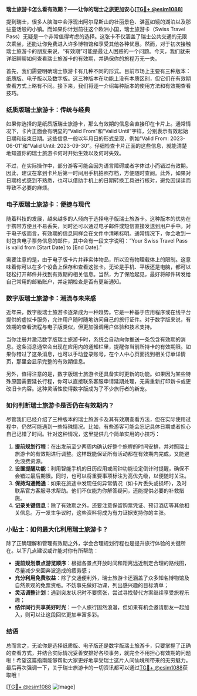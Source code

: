 **瑞士旅游卡怎么看有效期？——让你的瑞士之旅更加安心[[TG💪+ @esim1088](https://t.me/s/esim1088)]**

提到瑞士，很多人脑海中会浮现出阿尔卑斯山的壮丽景色、湛蓝如镜的湖泊以及那些童话般的小镇。而如果你计划前往这个欧洲小国，瑞士旅游卡（Swiss Travel Pass）无疑是一个非常值得考虑的选择。这张卡不仅涵盖了瑞士公共交通的无限次乘坐，还能让你免费进入许多博物馆和享受其他各种优惠。然而，对于初次接触瑞士旅游卡的朋友来说，“有效期”可能是最让人困惑的一个问题。今天，我们就来详细聊聊如何查看瑞士旅游卡的有效期，并确保你的旅程万无一失。

首先，我们需要明确瑞士旅游卡有几种不同的形式。目前市场上主要有三种版本：纸质版、电子版以及数字版。这三种版本在功能上没有本质区别，但它们在有效期查看方式上略有不同。接下来，我们将逐一介绍每种版本的使用方法和有效期查看技巧。

### 纸质版瑞士旅游卡：传统与经典

如果你选择的是纸质版瑞士旅游卡，那么有效期的信息会直接印在卡片上。通常情况下，卡片正面会有明显的“Valid From”和“Valid Until”字样，分别表示有效起始日期和结束日期。这些信息一般以年月日的形式呈现，例如“Valid From: 2023-06-01”和“Valid Until: 2023-09-30”。仔细检查卡片正面的这些信息，就能清楚地知道你的瑞士旅游卡何时开始生效以及何时失效。

不过，在实际操作中，部分游客可能会因为语言障碍或者字体过小而错过有效期。因此，建议在拿到卡片后第一时间用手机拍照存档，方便随时查阅。此外，如果对日期格式感到不熟悉，也可以借助手机上的日期转换工具进行核对，避免因误读而导致不必要的麻烦。

### 电子版瑞士旅游卡：便捷与现代

随着科技的发展，越来越多的人倾向于选择电子版瑞士旅游卡。这种版本的优势在于携带方便且不易丢失，同时还可以通过电子邮件或短信直接发送到用户手中。对于电子版而言，有效期的信息同样会在文件中清晰标明。通常情况下，你会收到一封包含电子票务信息的邮件，其中会有一段文字说明：“Your Swiss Travel Pass is valid from [Start Date] to [End Date].”

需要注意的是，由于电子版卡片并非实体物品，所以没有物理载体上的限制。这意味着你可以在多个设备上保存和查看这张卡。无论是手机、平板还是电脑，都可以轻松打开邮件并找到有效期的相关信息。当然，为了保险起见，最好将邮件转发给自己常用的邮箱账户，并定期检查是否有更新通知。

### 数字版瑞士旅游卡：潮流与未来感

近年来，数字版瑞士旅游卡逐渐成为一种趋势。它是一种基于应用程序或在线平台提供的虚拟卡服务，允许用户随时随地访问自己的旅行证件。对于数字版来说，有效期的查看流程与电子版类似，但更加强调用户体验和技术支持。

当你注册并激活数字版瑞士旅游卡时，系统会自动向你推送一条包含有效期的消息。这条消息通常会出现在应用内的通知栏里，提醒你当前所持卡的有效期限。如果你错过了这条消息，也可以手动登录账号，在个人中心页面找到相关订单详情页，那里会显示完整的有效期信息。

另外，值得注意的是，数字版瑞士旅游卡还具备实时更新的功能。如果因为某些特殊原因需要延长行程，你可以直接联系客服申请延期处理，无需重新打印新卡或更改旧卡内容。这种灵活性使得数字版成为了不少旅行者的新宠。

### 如何判断瑞士旅游卡是否仍在有效期内？

尽管我们已经介绍了三种版本的瑞士旅游卡及其有效期查看方法，但在实际使用过程中，仍然可能遇到一些特殊情况。比如，有些游客可能会忘记具体日期或者担心自己记错了时间。针对这种情况，这里提供几个简单实用的小技巧：

1. **提前规划行程**：在出发前至少两周内确认好整个旅程的时间安排，并对照瑞士旅游卡的有效期进行调整。这样既能保证所有活动都在有效期内完成，又能避免浪费资源。
2. **设置提醒功能**：利用智能手机的日历应用或闹钟功能设定倒计时提醒，确保不会错过最后期限。同时，也可以将重要事项标注为高优先级，以便随时关注。
3. **保持沟通畅通**：如果在旅途中发现任何异常情况（如卡片丢失或损坏），及时联系官方客服寻求帮助。他们不仅能为你解答疑问，还能提供必要的补救措施。
4. **记录关键信息**：除了有效期之外，还要注意保留购票凭证、预订酒店等其他相关信息。万一发生争议时，这些资料将成为有力证据支持你的主张。

### 小贴士：如何最大化利用瑞士旅游卡？

除了正确理解和管理有效期之外，学会合理规划行程也是提升旅行体验的关键所在。以下几点建议或许能对你有所帮助：

- **提前规划景点游览顺序**：根据各景点开放时间和距离远近制定合理的路线图，尽量减少来回奔波造成的疲劳感；
- **充分利用免费权益**：除了交通便利外，瑞士旅游卡还涵盖了众多知名博物馆及自然景观的免票资格。不妨事先做好功课，列出感兴趣的目标清单；
- **灵活调整计划**：遇到突发状况时不要慌张，尝试寻找替代方案继续享受旅程乐趣；
- **结伴同行共享美好时光**：一个人旅行固然浪漫，但如果有机会邀请朋友一起加入，则可以让这段回忆更加丰富多彩。

### 结语

总而言之，无论你是选择纸质版、电子版还是数字版瑞士旅游卡，只要掌握了正确的查看方式，并结合实际情况妥善安排好各项事务，就完全不用担心有效期的问题啦！希望这篇指南能够帮助大家更好地享受瑞士这片人间仙境所带来的无穷魅力。最后再次强调一下，关于瑞士旅游卡的一切资讯都可以通过[TG💪+ @esim1088](https://t.me/s/esim1088)获取哦！

[[TG💪+ @esim1088](https://t.me/s/esim1088) ![Image](https://i.postimg.cc/4NQfJmqS/Snipaste-2025-05-13-00-14-12.png)]